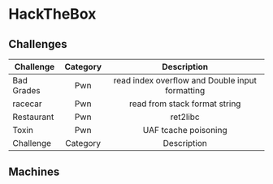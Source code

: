 # HackTheBox
## Challenges
| Challenge | Category | Description | 
| --- | :---: | :---: |
| Bad Grades | Pwn | read index overflow and Double input formatting | 
| racecar | Pwn | read from stack format string | 
| Restaurant | Pwn | ret2libc | 
| Toxin | Pwn | UAF tcache poisoning | 
| Challenge | Category | Description | 

## Machines